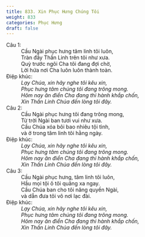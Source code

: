 ```yaml
---
title: 833. Xin Phục Hưng Chúng Tôi
weight: 833
categories: Phục Hưng
draft: false
---
```

<dl><dt>Câu 1:</dt><dd data-verse="1">Cầu Ngài phục hưng tâm linh tôi luôn, <br/>Tràn đầy Thần Linh trên tôi như xưa. <br/>Quỳ trước ngôi Cha tôi đang đợi chờ, <br/>Lời hứa nơi Cha luôn luôn thành toàn. </dd><dt>Điệp khúc:</dt><dd data-chorus="1"><em>Lạy Chúa, xin hãy nghe tôi kêu xin, <br/>Phục hưng tâm chúng tôi đang trông mong. <br/>Hôm nay ân điển Cha đang thi hành khắp chốn, <br/>Xin Thần Linh Chúa đến lòng tôi đây. </em></dd><dt>Câu 2:</dt><dd data-verse="2">Cầu Ngài phục hưng tôi đang trông mong, <br/>Từ trời Ngài ban tươi vui như xưa. <br/>Cầu Chúa xóa bôi bao nhiêu tội tình, <br/>và ở trong tâm linh tôi hằng ngày. </dd><dt>Điệp khúc:</dt><dd data-chorus="1"><em>Lạy Chúa, xin hãy nghe tôi kêu xin, <br/>Phục hưng tâm chúng tôi đang trông mong. <br/>Hôm nay ân điển Cha đang thi hành khắp chốn, <br/>Xin Thần Linh Chúa đến lòng tôi đây. </em></dd><dt>Câu 3:</dt><dd data-verse="3">Cầu Ngài phục hưng, tâm linh tôi luôn, <br/>Hầu mọi tội ô tôi quăng xa ngay. <br/>Cầu Chúa ban cho tôi năng quyền Ngài, <br/>và dẫn đưa tôi vô nơi lạc đài. </dd><dt>Điệp khúc:</dt><dd data-chorus="1"><em>Lạy Chúa, xin hãy nghe tôi kêu xin, <br/>Phục hưng tâm chúng tôi đang trông mong. <br/>Hôm nay ân điển Cha đang thi hành khắp chốn, <br/>Xin Thần Linh Chúa đến lòng tôi đây. </em></dd></dl>